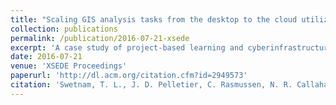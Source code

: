 ```yaml
---
title: "Scaling GIS analysis tasks from the desktop to the cloud utilizing contemporary distributed computing and data management approaches"
collection: publications
permalink: /publication/2016-07-21-xsede
excerpt: 'A case study of project-based learning and cyberinfrastructure concepts.'
date: 2016-07-21
venue: 'XSEDE Proceedings'
paperurl: 'http://dl.acm.org/citation.cfm?id=2949573'
citation: 'Swetnam, T. L., J. D. Pelletier, C. Rasmussen, N. R. Callahan, N. Merchant, E. Lyons, M. Rynge, Yan Liu, Viswanath Nandigam, and C. Crosby. "Scaling GIS analysis tasks from the desktop to the cloud utilizing contemporary distributed computing and data management approaches: A case study of project-based learning and cyberinfrastructure concepts." In Proceedings of the XSEDE16 Conference on Diversity, Big Data, and Science at Scale, p. 21. ACM, 2016.'
---
```


